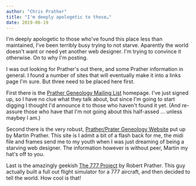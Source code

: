 ```yaml
---
author: "Chris Prather"
title: "I'm deeply apologetic to those…"
date: 2019-06-19
---
```


I'm deeply apologetic to those who've found this place less than maintained, I've been terribly busy trying to not starve. Aparently the world doesn't want or need yet another web designer. I'm trying to convince it otherwise. On to why I'm posting.

I was out looking for Prather's out there, and some Prather information in general. I found a number of sites that will eventually make it into a links page I'm sure. But three need to be placed here first.

First there is the [Prather Geneology Mailing List](https://web.archive.org/web/20010723164851/http://www.angelfire.com/in/prather/index.html) homepage. I've just signed up, so I have no clue what they talk about, but since I'm going to start digging I thought I'd announce it to those who haven't found it yet. (And re-assure those who have that I'm not going about this half-assed ... unless maybey I am.)

Second there is the very robust, [Prather/Prater Geneology Website](https://web.archive.org/web/20010723164851/http://martin.prather.net/) put up by Martin Prather. This site is I admit a bit of a flash back for me, the midi file and frames send me to my youth when I was just dreaming of being a starving web designer. The information however is without peer, Martin my hat's off to you.

Last is the amazingly geekish [The 777 Project](https://web.archive.org/web/20010723164851/http://www.buildingasim.cjb.net/) by Robert Prather. This guy actually built a full out flight simulator for a 777 aircraft, and then decided to tell the world. How cool is that!
